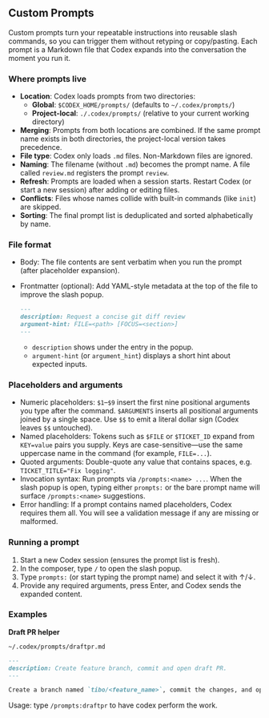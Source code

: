 ## Custom Prompts

Custom prompts turn your repeatable instructions into reusable slash commands, so you can trigger them without retyping or copy/pasting. Each prompt is a Markdown file that Codex expands into the conversation the moment you run it.

### Where prompts live

- **Location**: Codex loads prompts from two directories:
  - **Global**: `$CODEX_HOME/prompts/` (defaults to `~/.codex/prompts/`)
  - **Project-local**: `./.codex/prompts/` (relative to your current working directory)
- **Merging**: Prompts from both locations are combined. If the same prompt name exists in both directories, the project-local version takes precedence.
- **File type**: Codex only loads `.md` files. Non-Markdown files are ignored.
- **Naming**: The filename (without `.md`) becomes the prompt name. A file called `review.md` registers the prompt `review`.
- **Refresh**: Prompts are loaded when a session starts. Restart Codex (or start a new session) after adding or editing files.
- **Conflicts**: Files whose names collide with built-in commands (like `init`) are skipped.
- **Sorting**: The final prompt list is deduplicated and sorted alphabetically by name.

### File format

- Body: The file contents are sent verbatim when you run the prompt (after placeholder expansion).
- Frontmatter (optional): Add YAML-style metadata at the top of the file to improve the slash popup.

  ```markdown
  ---
  description: Request a concise git diff review
  argument-hint: FILE=<path> [FOCUS=<section>]
  ---
  ```

  - `description` shows under the entry in the popup.
  - `argument-hint` (or `argument_hint`) displays a short hint about expected inputs.

### Placeholders and arguments

- Numeric placeholders: `$1`–`$9` insert the first nine positional arguments you type after the command. `$ARGUMENTS` inserts all positional arguments joined by a single space. Use `$$` to emit a literal dollar sign (Codex leaves `$$` untouched).
- Named placeholders: Tokens such as `$FILE` or `$TICKET_ID` expand from `KEY=value` pairs you supply. Keys are case-sensitive—use the same uppercase name in the command (for example, `FILE=...`).
- Quoted arguments: Double-quote any value that contains spaces, e.g. `TICKET_TITLE="Fix logging"`.
- Invocation syntax: Run prompts via `/prompts:<name> ...`. When the slash popup is open, typing either `prompts:` or the bare prompt name will surface `/prompts:<name>` suggestions.
- Error handling: If a prompt contains named placeholders, Codex requires them all. You will see a validation message if any are missing or malformed.

### Running a prompt

1. Start a new Codex session (ensures the prompt list is fresh).
2. In the composer, type `/` to open the slash popup.
3. Type `prompts:` (or start typing the prompt name) and select it with ↑/↓.
4. Provide any required arguments, press Enter, and Codex sends the expanded content.

### Examples

**Draft PR helper**

`~/.codex/prompts/draftpr.md`

```markdown
---
description: Create feature branch, commit and open draft PR.
---

Create a branch named `tibo/<feature_name>`, commit the changes, and open a draft PR.
```

Usage: type `/prompts:draftpr` to have codex perform the work.
